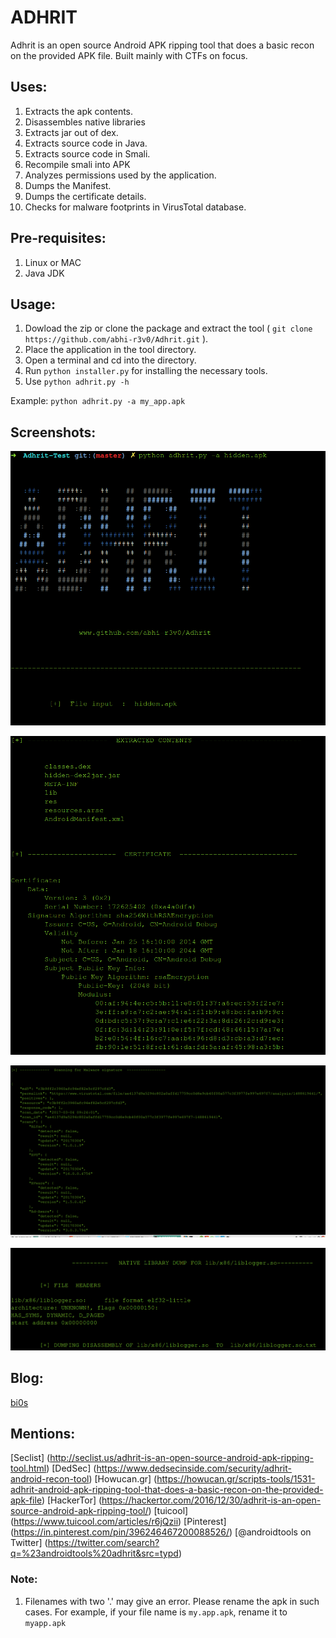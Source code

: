 # ADHRIT
Adhrit is an open source Android APK ripping tool that does a basic recon on the provided APK file. Built mainly with CTFs on focus. 

## Uses:

1. Extracts the apk contents.
2. Disassembles native libraries
3. Extracts jar out of dex.
4. Extracts source code in Java.
5. Extracts source code in Smali. 
6. Recompile smali into APK
7. Analyzes permissions used by the application.
8. Dumps the Manifest.
9. Dumps the certificate details.
10. Checks for malware footprints in VirusTotal database.  


## Pre-requisites:

1. Linux or MAC
2. Java JDK


## Usage:

1. Dowload the zip or clone the package and extract the tool ( ```git clone https://github.com/abhi-r3v0/Adhrit.git``` ).
2. Place the application in the tool directory. 
3. Open a terminal and cd into the directory.
4. Run ```python installer.py``` for installing the necessary tools.
5. Use ```python adhrit.py -h```

Example:  ```python adhrit.py -a my_app.apk```



## Screenshots:


![alt text](Docs/images/1.png)


![alt text](Docs/images/2.png)


![alt text](Docs/images/4.png)


![alt text](Docs/images/5.png)



## Blog:

[bi0s](https://amritabi0s.wordpress.com/2017/09/24/adhrit-android-apk-reconnaissance-tool)



## Mentions:

[Seclist] (http://seclist.us/adhrit-is-an-open-source-android-apk-ripping-tool.html)
[DedSec] (https://www.dedsecinside.com/security/adhrit-android-recon-tool)
[Howucan.gr] (https://howucan.gr/scripts-tools/1531-adhrit-android-apk-ripping-tool-that-does-a-basic-recon-on-the-provided-apk-file)
[HackerTor] (https://hackertor.com/2016/12/30/adhrit-is-an-open-source-android-apk-ripping-tool/)
[tuicool] (https://www.tuicool.com/articles/r6jQzii)
[Pinterest] (https://in.pinterest.com/pin/396246467200088526/)
[@androidtools on Twitter] (https://twitter.com/search?q=%23androidtools%20adhrit&src=typd)



### Note:

1. Filenames with two '.' may give an error. Please rename the apk in such cases.
For example, if your file name is ```my.app.apk```, rename it to ```myapp.apk```




